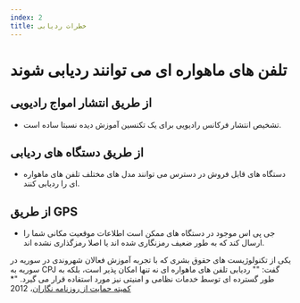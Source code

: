 ```yaml
---
index: 2
title: خطرات ردیابی
---
```

# تلفن های ماهواره ای می توانند ردیابی شوند

## از طریق انتشار امواج رادیویی

*   تشخیص انتشار فرکانس رادیویی برای یک تکنسین آموزش دیده نسبتا ساده است.

## از طریق دستگاه های ردیابی

*   دستگاه های قابل فروش در دسترس می توانند مدل های مختلف تلفن های ماهواره ای را ردیابی کنند.

## از طریق GPS

*   جی پی اس موجود در دستگاه های ممکن است اطلاعات موقعیت مکانی شما را ارسال کند که به طور ضعیف رمزنگاری شده اند یا اصلا رمزگذاری نشده اند.

یکی از تکنولوژیست های حقوق بشری که با تجربه آموزش فعالان شهروندی در سوریه در سوریه به CPJ گفت: "" ردیابی تلفن های ماهواره ای نه تنها امکان پذیر است، بلکه به طور گسترده ای توسط خدمات نظامی و امنیتی نیز مورد استفاده قرار می گیرد. "* [کمیته حمایت از روزنامه نگاران](https://cpj.org/blog/2012/02/caveat-utilitor-satellite-phones-can-always-be-tra.php)، 2012
